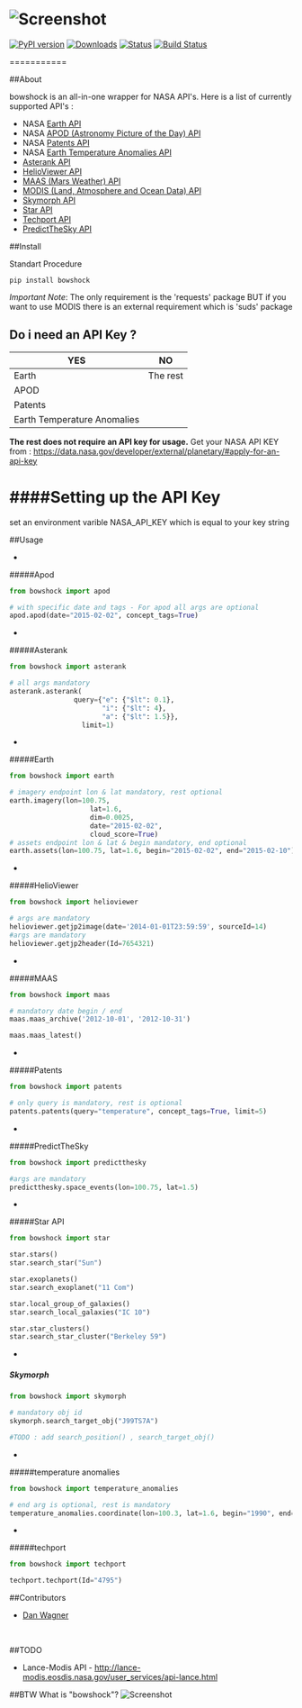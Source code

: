 ![Screenshot](https://raw.githubusercontent.com/emirozer/bowshock/master/docs/bowshock2.png)
===========
[![PyPI version](https://badge.fury.io/py/bowshock.svg)](http://badge.fury.io/py/bowshock)
[![Downloads](https://img.shields.io/pypi/dm/bowshock.svg)](https://img.shields.io/pypi/dm/bowshock.svg)
[![Status](https://img.shields.io/pypi/status/bowshock.svg)](https://img.shields.io/pypi/status/bowshock.svg)
[![Build Status](https://travis-ci.org/emirozer/bowshock.svg)](https://travis-ci.org/emirozer/bowshock)

===========

##About

bowshock is an all-in-one wrapper for NASA API's.
Here is a list of currently supported API's :

* NASA [Earth API](https://api.nasa.gov/api.html#earth)
* NASA [APOD (Astronomy Picture of the Day) API](https://api.nasa.gov/api.html#apod)
* NASA [Patents API](https://api.nasa.gov/api.html#patents)
* NASA [Earth Temperature Anomalies API](https://api.nasa.gov/api.html#earth-temperature-anomalies)
* [Asterank API](http://www.asterank.com/api)
* [HelioViewer API](http://helioviewer.org/api/docs/v1/)
* [MAAS (Mars Weather) API](http://marsweather.ingenology.com/#get_started)
* [MODIS (Land, Atmosphere and Ocean Data) API](http://daac.ornl.gov/MODIS/MODIS-menu/modis_webservice.html)
* [Skymorph API](http://www.asterank.com/skymorph)
* [Star API](http://hacktheuniverse.github.io/star-api/)
* [Techport API](https://data.nasa.gov/developer/external/techport/techport-api.pdf)
* [PredictTheSky API](http://predictthesky.org/developers.html)

##Install

Standart Procedure

	pip install bowshock

*Important Note*: The only requirement is the 'requests' package BUT if you want to use MODIS there is an external requirement which is 'suds' package

## Do i need an API Key ?

YES    | NO
------   |----
Earth  |The rest
APOD |
Patents |
Earth Temperature Anomalies|

**The rest does not require an API key for usage.**
Get your NASA API KEY from : https://data.nasa.gov/developer/external/planetary/#apply-for-an-api-key

####Setting up the API Key
===================
set an environment varible NASA_API_KEY which is equal to your key string


##Usage

-
#####Apod
```python
from bowshock import apod

# with specific date and tags - For apod all args are optional
apod.apod(date="2015-02-02", concept_tags=True)

```

-
#####Asterank
```python
from bowshock import asterank

# all args mandatory
asterank.asterank(
            	query={"e": {"$lt": 0.1},
               	       "i": {"$lt": 4},
                       "a": {"$lt": 1.5}},
                  limit=1)

```


-
#####Earth
```python
from bowshock import earth

# imagery endpoint lon & lat mandatory, rest optional
earth.imagery(lon=100.75,
                    lat=1.6,
                    dim=0.0025,
                    date="2015-02-02",
                    cloud_score=True)
# assets endpoint lon & lat & begin mandatory, end optional
earth.assets(lon=100.75, lat=1.6, begin="2015-02-02", end="2015-02-10")
```

-
#####HelioViewer
```python
from bowshock import helioviewer

# args are mandatory
helioviewer.getjp2image(date='2014-01-01T23:59:59', sourceId=14)
#args are mandatory
helioviewer.getjp2header(Id=7654321)

```


-
#####MAAS
```python
from bowshock import maas

# mandatory date begin / end
maas.maas_archive('2012-10-01', '2012-10-31')

maas.maas_latest()

```

-
#####Patents
```python
from bowshock import patents

# only query is mandatory, rest is optional
patents.patents(query="temperature", concept_tags=True, limit=5)

```


-
#####PredictTheSky
```python
from bowshock import predictthesky

#args are mandatory
predictthesky.space_events(lon=100.75, lat=1.5)

```


-
#####Star API
```python
from bowshock import star

star.stars()
star.search_star("Sun")

star.exoplanets()
star.search_exoplanet("11 Com")

star.local_group_of_galaxies()
star.search_local_galaxies("IC 10")

star.star_clusters()
star.search_star_cluster("Berkeley 59")

```


-
##### Skymorph
```python
from bowshock import skymorph

# mandatory obj id
skymorph.search_target_obj("J99TS7A")

#TODO : add search_position() , search_target_obj()

```


-
#####temperature anomalies
```python
from bowshock import temperature_anomalies

# end arg is optional, rest is mandatory
temperature_anomalies.coordinate(lon=100.3, lat=1.6, begin="1990", end="2005")


```


-
#####techport
```python
from bowshock import techport

techport.techport(Id="4795")

```
##Contributors

* [Dan Wagner](https://github.com/danwagnerco)
<br>

##TODO
- Lance-Modis API - http://lance-modis.eosdis.nasa.gov/user_services/api-lance.html

##BTW What is "bowshock"?
![Screenshot](https://raw.githubusercontent.com/emirozer/bowshock/master/docs/bowshock.jpg)
